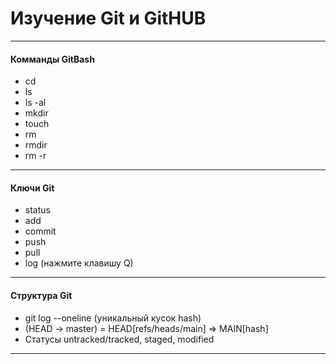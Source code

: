 
# Изучение Git и GitHUB
---

#### Комманды GitBash
- cd  
- ls  
- ls -al  
- mkdir  
- touch  
- rm  
- rmdir  
- rm -r
---

#### Ключи Git
- status
- add  
- commit  
- push  
- pull  
- log (нажмите клавишу Q)  
---

#### Структура Git
- git log --oneline (уникальный кусок hash)  
- (HEAD -> master) = HEAD[refs/heads/main] => MAIN[hash]  
- Статусы untracked/tracked, staged, modified  
---
